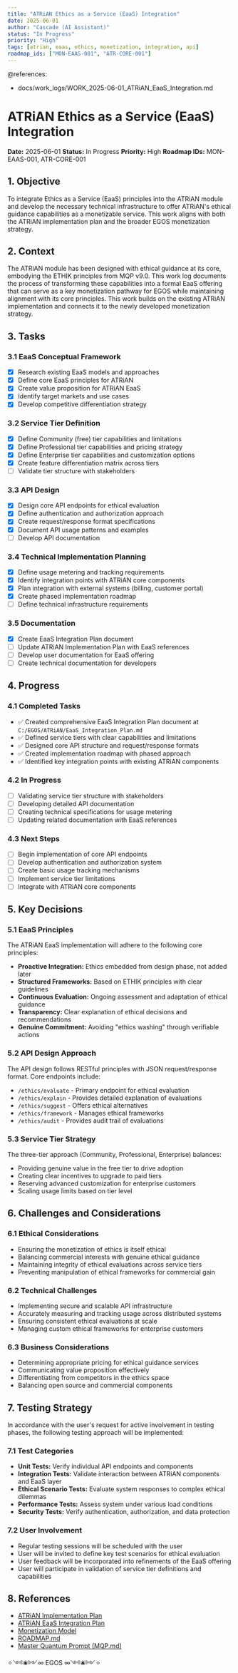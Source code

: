 ```yaml
---
title: "ATRiAN Ethics as a Service (EaaS) Integration"
date: 2025-06-01
author: "Cascade (AI Assistant)"
status: "In Progress"
priority: "High"
tags: [atrian, eaas, ethics, monetization, integration, api]
roadmap_ids: ["MON-EAAS-001", "ATR-CORE-001"]
---
```


@references:
  - docs/work_logs/WORK_2025-06-01_ATRiAN_EaaS_Integration.md

# ATRiAN Ethics as a Service (EaaS) Integration

**Date:** 2025-06-01
**Status:** In Progress
**Priority:** High
**Roadmap IDs:** MON-EAAS-001, ATR-CORE-001

## 1. Objective

To integrate Ethics as a Service (EaaS) principles into the ATRiAN module and develop the necessary technical infrastructure to offer ATRiAN's ethical guidance capabilities as a monetizable service. This work aligns with both the ATRiAN implementation plan and the broader EGOS monetization strategy.

## 2. Context

The ATRiAN module has been designed with ethical guidance at its core, embodying the ETHIK principles from MQP v9.0. This work log documents the process of transforming these capabilities into a formal EaaS offering that can serve as a key monetization pathway for EGOS while maintaining alignment with its core principles. This work builds on the existing ATRiAN implementation and connects it to the newly developed monetization strategy.

## 3. Tasks

### 3.1 EaaS Conceptual Framework
- [x] Research existing EaaS models and approaches
- [x] Define core EaaS principles for ATRiAN
- [x] Create value proposition for ATRiAN EaaS
- [x] Identify target markets and use cases
- [x] Develop competitive differentiation strategy

### 3.2 Service Tier Definition
- [x] Define Community (free) tier capabilities and limitations
- [x] Define Professional tier capabilities and pricing strategy
- [x] Define Enterprise tier capabilities and customization options
- [x] Create feature differentiation matrix across tiers
- [ ] Validate tier structure with stakeholders

### 3.3 API Design
- [x] Design core API endpoints for ethical evaluation
- [x] Define authentication and authorization approach
- [x] Create request/response format specifications
- [x] Document API usage patterns and examples
- [ ] Develop API documentation

### 3.4 Technical Implementation Planning
- [x] Define usage metering and tracking requirements
- [x] Identify integration points with ATRiAN core components
- [x] Plan integration with external systems (billing, customer portal)
- [x] Create phased implementation roadmap
- [ ] Define technical infrastructure requirements

### 3.5 Documentation
- [x] Create EaaS Integration Plan document
- [ ] Update ATRiAN Implementation Plan with EaaS references
- [ ] Develop user documentation for EaaS offering
- [ ] Create technical documentation for developers

## 4. Progress

### 4.1 Completed Tasks
- ✅ Created comprehensive EaaS Integration Plan document at `C:/EGOS/ATRiAN/EaaS_Integration_Plan.md`
- ✅ Defined service tiers with clear capabilities and limitations
- ✅ Designed core API structure and request/response formats
- ✅ Created implementation roadmap with phased approach
- ✅ Identified key integration points with existing ATRiAN components

### 4.2 In Progress
- [ ] Validating service tier structure with stakeholders
- [ ] Developing detailed API documentation
- [ ] Creating technical specifications for usage metering
- [ ] Updating related documentation with EaaS references

### 4.3 Next Steps
- [ ] Begin implementation of core API endpoints
- [ ] Develop authentication and authorization system
- [ ] Create basic usage tracking mechanisms
- [ ] Implement service tier limitations
- [ ] Integrate with ATRiAN core components

## 5. Key Decisions

### 5.1 EaaS Principles
The ATRiAN EaaS implementation will adhere to the following core principles:
- **Proactive Integration:** Ethics embedded from design phase, not added later
- **Structured Frameworks:** Based on ETHIK principles with clear guidelines
- **Continuous Evaluation:** Ongoing assessment and adaptation of ethical guidance
- **Transparency:** Clear explanation of ethical decisions and recommendations
- **Genuine Commitment:** Avoiding "ethics washing" through verifiable actions

### 5.2 API Design Approach
The API design follows RESTful principles with JSON request/response format. Core endpoints include:
- `/ethics/evaluate` - Primary endpoint for ethical evaluation
- `/ethics/explain` - Provides detailed explanation of evaluations
- `/ethics/suggest` - Offers ethical alternatives
- `/ethics/framework` - Manages ethical frameworks
- `/ethics/audit` - Provides audit trail of evaluations

### 5.3 Service Tier Strategy
The three-tier approach (Community, Professional, Enterprise) balances:
- Providing genuine value in the free tier to drive adoption
- Creating clear incentives to upgrade to paid tiers
- Reserving advanced customization for enterprise customers
- Scaling usage limits based on tier level

## 6. Challenges and Considerations

### 6.1 Ethical Considerations
- Ensuring the monetization of ethics is itself ethical
- Balancing commercial interests with genuine ethical guidance
- Maintaining integrity of ethical evaluations across service tiers
- Preventing manipulation of ethical frameworks for commercial gain

### 6.2 Technical Challenges
- Implementing secure and scalable API infrastructure
- Accurately measuring and tracking usage across distributed systems
- Ensuring consistent ethical evaluations at scale
- Managing custom ethical frameworks for enterprise customers

### 6.3 Business Considerations
- Determining appropriate pricing for ethical guidance services
- Communicating value proposition effectively
- Differentiating from competitors in the ethics space
- Balancing open source and commercial components

## 7. Testing Strategy

In accordance with the user's request for active involvement in testing phases, the following testing approach will be implemented:

### 7.1 Test Categories
- **Unit Tests:** Verify individual API endpoints and components
- **Integration Tests:** Validate interaction between ATRiAN components and EaaS layer
- **Ethical Scenario Tests:** Evaluate system responses to complex ethical dilemmas
- **Performance Tests:** Assess system under various load conditions
- **Security Tests:** Verify authentication, authorization, and data protection

### 7.2 User Involvement
- Regular testing sessions will be scheduled with the user
- User will be invited to define key test scenarios for ethical evaluation
- User feedback will be incorporated into refinements of the EaaS offering
- User will participate in validation of service tier definitions and capabilities

## 8. References

- [ATRiAN Implementation Plan](file:///C:/EGOS/ATRiAN/ATRiAN_Implementation_Plan.md)
- [ATRiAN EaaS Integration Plan](file:///C:/EGOS/ATRiAN/EaaS_Integration_Plan.md)
- [Monetization Model](file:///C:/EGOS/docs/core_materials/strategy/Monetization_Model.md)
- [ROADMAP.md](file:///C:/EGOS/ROADMAP.md)
- [Master Quantum Prompt (MQP.md)](file:///C:/EGOS/MQP.md)

✧༺❀༻∞ EGOS ∞༺❀༻✧